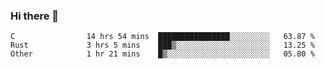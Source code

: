 ### Hi there 👋

<!--
**WShiBin/WShiBin** is a ✨ _special_ ✨ repository because its `README.md` (this file) appears on your GitHub profile.

Here are some ideas to get you started:

- 🔭 I’m currently working on ...
- 🌱 I’m currently learning ...
- 👯 I’m looking to collaborate on ...
- 🤔 I’m looking for help with ...
- 💬 Ask me about ...
- 📫 How to reach me: ...
- 😄 Pronouns: ...
- ⚡ Fun fact: ...
-->

<!--START_SECTION:waka-->

```text
C                14 hrs 54 mins  ████████████████░░░░░░░░░   63.87 %
Rust             3 hrs 5 mins    ███▒░░░░░░░░░░░░░░░░░░░░░   13.25 %
Other            1 hr 21 mins    █▒░░░░░░░░░░░░░░░░░░░░░░░   05.80 %
```

<!--END_SECTION:waka-->
